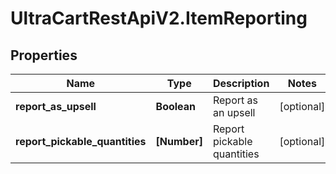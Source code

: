 # UltraCartRestApiV2.ItemReporting

## Properties
Name | Type | Description | Notes
------------ | ------------- | ------------- | -------------
**report_as_upsell** | **Boolean** | Report as an upsell | [optional] 
**report_pickable_quantities** | **[Number]** | Report pickable quantities | [optional] 


